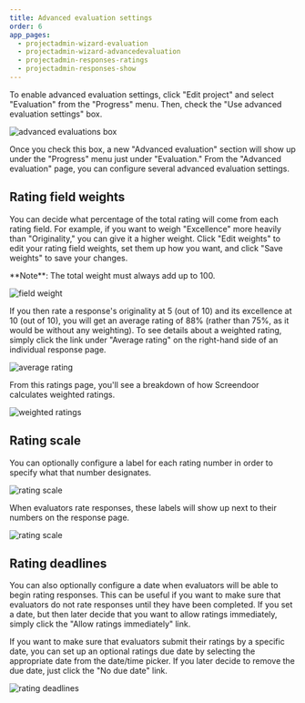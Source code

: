 ```yaml
---
title: Advanced evaluation settings
order: 6
app_pages:
  - projectadmin-wizard-evaluation
  - projectadmin-wizard-advancedevaluation
  - projectadmin-responses-ratings
  - projectadmin-responses-show
---
```


To enable advanced evaluation settings, click "Edit project" and select "Evaluation" from the "Progress" menu. Then, check the "Use advanced evaluation settings" box.

![advanced evaluations box](../images/advanced_evaluation.png)

Once you check this box, a new "Advanced evaluation" section will show up under the "Progress" menu just under "Evaluation." From the "Advanced evaluation" page, you can configure several advanced evaluation settings.

## Rating field weights

You can decide what percentage of the total rating will come from each rating field. For example, if you want to weigh "Excellence" more heavily than "Originality," you can give it a higher weight. Click "Edit weights" to edit your rating field weights, set them up how you want, and click "Save weights" to save your changes.

<div class='alert'>
    **Note**: The total weight must always add up to 100.
</div>

![field weight](../images/field_weight.png)

If you then rate a response's originality at 5 (out of 10) and its excellence at 10 (out of 10), you will get an average rating of 88% (rather than 75%, as it would be without any weighting). To see details about a weighted rating, simply click the link under "Average rating" on the right-hand side of an individual response page.

![average rating](../images/average_rating.png)

From this ratings page, you'll see a breakdown of how Screendoor calculates weighted ratings.

![weighted ratings](../images/weighted_ratings.png)

## Rating scale

You can optionally configure a label for each rating number in order to specify what that number designates.

![rating scale](../images/configure_rating_scale.png)

When evaluators rate responses, these labels will show up next to their numbers on the response page.

![rating scale](../images/rating_scale.png)

## Rating deadlines

You can also optionally configure a date when evaluators will be able to begin rating responses. This can be useful if you want to make sure that evaluators do not rate responses until they have been completed. If you set a date, but then later decide that you want to allow ratings immediately, simply click the "Allow ratings immediately" link.

If you want to make sure that evaluators submit their ratings by a specific date, you can set up an optional ratings due date by selecting the appropriate date from the date/time picker. If you later decide to remove the due date, just click the "No due date" link.

![rating deadlines](../images/rating_deadlines.png)
